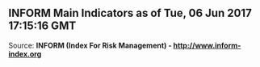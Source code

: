 ## INFORM Main Indicators as of Tue, 06 Jun 2017 17:15:16 GMT

Source: **INFORM (Index For Risk Management) - http://www.inform-index.org**